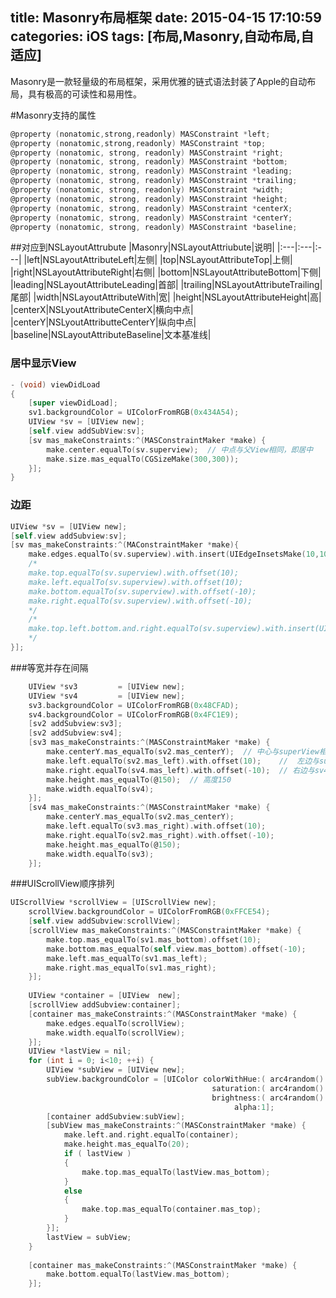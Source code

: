 title: Masonry布局框架
date: 2015-04-15 17:10:59
categories: iOS
tags: [布局,Masonry,自动布局,自适应]
---
Masonry是一款轻量级的布局框架，采用优雅的链式语法封装了Apple的自动布局，具有极高的可读性和易用性。
<!--more-->

#Masonry支持的属性
```objective-c
@property (nonatomic,strong,readonly) MASConstraint *left;
@property (nonatomic,strong,readonly) MASConstraint *top;
@property (nonatomic, strong, readonly) MASConstraint *right;
@property (nonatomic, strong, readonly) MASConstraint *bottom;
@property (nonatomic, strong, readonly) MASConstraint *leading;
@property (nonatomic, strong, readonly) MASConstraint *trailing;
@property (nonatomic, strong, readonly) MASConstraint *width;
@property (nonatomic, strong, readonly) MASConstraint *height;
@property (nonatomic, strong, readonly) MASConstraint *centerX;
@property (nonatomic, strong, readonly) MASConstraint *centerY;
@property (nonatomic, strong, readonly) MASConstraint *baseline;
```

##对应到NSLayoutAttrubute
|Masonry|NSLayoutAttriubute|说明|
|:---|:---|:---|
|left|NSLayoutAttributeLeft|左侧|
|top|NSLayoutAttributeTop|上侧|
|right|NSLayoutAttributeRight|右侧|
|bottom|NSLayoutAttributeBottom|下侧|
|leading|NSLayoutAttributeLeading|首部|
|trailing|NSLayoutAttributeTrailing|尾部|
|width|NSLayoutAttributeWith|宽|
|height|NSLayoutAttributeHeight|高|
|centerX|NSLyoutAttributeCenterX|横向中点|
|centerY|NSLyoutAttributteCenterY|纵向中点|
|baseline|NSLayoutAttributeBaseline|文本基准线|

### 居中显示View
```objective-c
- (void) viewDidLoad
{
	[super viewDidLoad];
	sv1.backgroundColor = UIColorFromRGB(0x434A54);
	UIView *sv = [UIView new];	
	[self.view addSubView:sv];
	[sv mas_makeConstraints:^(MASConstraintMaker *make) {
		make.center.equalTo(sv.superview);	// 中点与父View相同，即居中
		make.size.mas_equalTo(CGSizeMake(300,300));	
	}];
}
```

### 边距
```objective-c
UIView *sv = [UIView new];
[self.view addSubview:sv];
[sv mas_makeConstraints:^(MAConstraintMaker *make){
	make.edges.equalTo(sv.superview).with.insert(UIEdgeInsetsMake(10,10,10,10));
	/*
	make.top.equalTo(sv.superview).with.offset(10);
	make.left.equalTo(sv.superview).with.offset(10);
	make.bottom.equalTo(sv.superview).with.offset(-10);
	make.right.equalTo(sv.superview).with.offset(-10);
	*/
	/*
	make.top.left.bottom.and.right.equalTo(sv.superview).with.insert(UIEdgeInsetsMake(10,10,10,10));
	*/
}];
```
###等宽并存在间隔
```objective-c
	UIView *sv3         = [UIView new];
    UIView *sv4         = [UIView new];
    sv3.backgroundColor = UIColorFromRGB(0x48CFAD);
    sv4.backgroundColor = UIColorFromRGB(0x4FC1E9);
    [sv2 addSubview:sv3];
    [sv2 addSubview:sv4];
    [sv3 mas_makeConstraints:^(MASConstraintMaker *make) {
        make.centerY.mas_equalTo(sv2.mas_centerY);  // 中心与superView相同，即居中
        make.left.equalTo(sv2.mas_left).with.offset(10);    //  左边与superView相同，间隔10
        make.right.equalTo(sv4.mas_left).with.offset(-10);  // 右边与sv4紧贴，间隔10
        make.height.mas_equalTo(@150);  // 高度150
        make.width.equalTo(sv4);
    }];
    [sv4 mas_makeConstraints:^(MASConstraintMaker *make) {
        make.centerY.mas_equalTo(sv2.mas_centerY);
        make.left.equalTo(sv3.mas_right).with.offset(10);
        make.right.equalTo(sv2.mas_right).with.offset(-10);
        make.height.mas_equalTo(@150);
        make.width.equalTo(sv3);
    }];
```
###UIScrollView顺序排列
```objective-c
UIScrollView *scrollView = [UIScrollView new];
    scrollView.backgroundColor = UIColorFromRGB(0xFFCE54);
    [self.view addSubview:scrollView];
    [scrollView mas_makeConstraints:^(MASConstraintMaker *make) {
        make.top.mas_equalTo(sv1.mas_bottom).offset(10);
        make.bottom.mas_equalTo(self.view.mas_bottom).offset(-10);
        make.left.mas_equalTo(sv1.mas_left);
        make.right.mas_equalTo(sv1.mas_right);
    }];
    
    UIView *container = [UIView  new];
    [scrollView addSubview:container];
    [container mas_makeConstraints:^(MASConstraintMaker *make) {
        make.edges.equalTo(scrollView);
        make.width.equalTo(scrollView);
    }];
    UIView *lastView = nil;
    for (int i = 0; i<10; ++i) {
        UIView *subView = [UIView new];
        subView.backgroundColor = [UIColor colorWithHue:( arc4random() % 256 / 256.0 )
                                             saturation:( arc4random() % 128 / 256.0 ) + 0.5
                                             brightness:( arc4random() % 128 / 256.0 ) + 0.5
                                                  alpha:1];
        [container addSubview:subView];
        [subView mas_makeConstraints:^(MASConstraintMaker *make) {
            make.left.and.right.equalTo(container);
            make.height.mas_equalTo(20);
            if ( lastView )
            {
                make.top.mas_equalTo(lastView.mas_bottom);
            }
            else
            {
                make.top.mas_equalTo(container.mas_top);
            }
        }];
        lastView = subView;
    }
    
    [container mas_makeConstraints:^(MASConstraintMaker *make) {
        make.bottom.equalTo(lastView.mas_bottom);
    }];
```